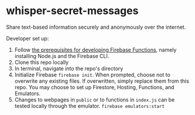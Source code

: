 # whisper-secret-messages

Share text-based information securely and anonymously over the internet.

Developer set up:

1. Follow [the prerequisites for developing Firebase Functions](https://firebase.google.com/docs/functions/get-started#set-up-node.js-and-the-firebase-cli), namely installing Node.js and the Firebase CLI.
2. Clone this repo locally
3. In terminal, navigate into the repo's directory
4. Initialize Firebase `firebase init`. When prompted, choose not to overwrite any existing files. If overwritten, simply replace them from this repo. You may choose to set up Firestore, Hosting, Functions, and Emulators.
5. Changes to webpages in `public` or to functions in `index.js` can be tested locally through the emulator. `firebase emulators:start`

